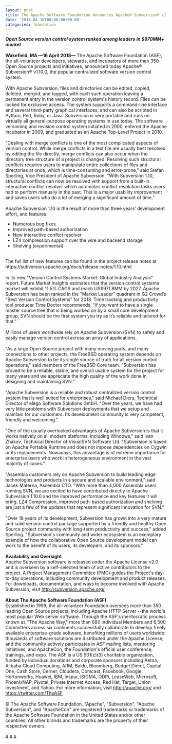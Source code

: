 ```yaml
---
layout: post
title: The Apache Software Foundation Announces Apache® Subversion® v1.10.0
date: '2018-04-16T00:00:00+00:00'
categories: foundation
---
```

<div><strong><em>Open Source version control system ranked among leaders in $970MM+ market</em></strong></div> 
  <div><strong><br /></strong></div> 
  <div><strong>Wakefield, MA —16 April 2018—</strong> The Apache Software Foundation (ASF), the all-volunteer developers, stewards, and incubators of more than 350 Open Source projects and initiatives, announced today Apache® Subversion® v1.10.0, the popular centralized software version control system.</div> 
  <div><br /></div> 
  <div>With Apache Subversion, files and directories can be edited, copied, deleted, merged, and tagged, with each such operation leaving a permanent entry in the version control system's history record. Files can be locked for exclusive access. The system supports a command-line interface and several third-party graphical interfaces, and can also be scripted in Python, Perl, Ruby, or Java. Subversion is very portable and runs on virtually all general-purpose operating systems in use today. The software versioning and revision control system initiated in 2000, entered the Apache Incubator in 2009, and graduated as an Apache Top-Level Project in 2010.</div> 
  <div><br /></div> 
  <div>&quot;Dealing with merge conflicts is one of the most complicated aspects of version control. While merge conflicts in a text file are usually best resolved by editing the file directly, merge conflicts can also occur when the directory tree structure of a project is changed. Resolving such structural conflicts requires users to manipulate entire collections of files and directories at once, which is time-consuming and error-prone,&quot; said Stefan Sperling, Vice President of Apache Subversion. &quot;With Subversion 1.10, structural conflicts can now be resolved with support from a built-in interactive conflict resolver which automates conflict resolution tasks users had to perform manually in the past. This is a major usability improvement and saves users who do a lot of merging a significant amount of time.&quot;</div> 
  <div><br /></div> 
  <div>Apache Subversion 1.10 is the result of more than three years’ development effort, and features:</div> 
  <div> 
    <ul> 
      <li>Numerous bug fixes</li> 
      <li>Improved path-based authorization</li> 
      <li>New interactive conflict resolver</li> 
      <li>LZ4 compression support over the wire and backend storage</li> 
      <li>Shelving (experimental)</li> 
    </ul> 
  </div> 
  <div><br /></div> 
  <div>The full list of new features can be found in the project release notes at https://subversion.apache.org/docs/release-notes/1.10.html</div> 
  <div><br /></div> 
  <div>In its new &quot;Version Control Systems Market: Global Industry Analysis&quot; report, Future Market Insights estimates that the version control systems market will exhibit 11.5% CAGR and reach US$971.8MM by 2027. Apache Subversion has been ranked in the &quot;Market Leader&quot; quadrant in G2 Crowd’s &quot;Best Version Control Systems&quot; for 2018. Time tracking and productivity tool producer Time Doctor recommends, &quot;if you want to have a single master source tree that is being worked on by a small core development group, SVN should be the first system you try as it’s reliable and tailored for that.&quot;</div> 
  <div><br /></div> 
  <div>Millions of users worldwide rely on Apache Subversion (SVN) to safely and easily manage version control across an array of applications.</div> 
  <div><br /></div> 
  <div>&quot;As a large Open Source project with many moving parts, and many connections to other projects, the FreeBSD operating system depends on Apache Subversion to be its single source of truth for all version control operations,&quot; said members of the FreeBSD Core team. &quot;Subversion has proved to be a reliable, stable, and overall usable system for the project for many years and we appreciate the high quality of the work done in designing and maintaining SVN.&quot;&nbsp;&nbsp;</div> 
  <div><br /></div> 
  <div>&quot;Apache Subversion is a reliable and robust centralized version control system that is well suited for enterprises,&quot; said Michael Diers, Technical Director of elego Software Solutions GmbH. &quot;Over the years, we have had very little problems with Subversion deployments that we setup and maintain for our customers. Its development community is very competent, friendly and welcoming.&quot;</div> 
  <div><br /></div> 
  <div>&quot;One of the usually overlooked advantages of Apache Subversion is that it works natively on all modern platforms, including Windows,&quot; said Ivan Zhakov, Technical Director of VisualSVN Software Ltd. &quot;Subversion is based on Apache Portable Runtime and does not impose dependencies on Cygwin or its replacements. Nowadays, this advantage is of extreme importance for enterprise users who work in heterogeneous environment in the vast majority of cases.&quot;</div> 
  <div><br /></div> 
  <div>&quot;Assembla customers rely on Apache Subversion to build leading edge technologies and products in a secure and scalable environment,&quot; said Jacek Materna, Assembla CTO. &quot;With more than 4,000 Assembla users running SVN, we are excited to have contributed directly to Apache Subversion 1.10.0 and the improved performance and key features it will bring. LZ4 Compression, improved path-based authorization and shelving are just a few of the updates that represent significant innovation for SVN.&quot;</div> 
  <div><br /></div> 
  <div>&quot;Over 18 years of its development, Subversion has grown into a very mature and solid version control package supported by a friendly and healthy Open Source project community with long-term productivity and success,&quot; added Sperling. &quot;Subversion's community and wider ecosystem is an exemplary example of how the collaborative Open Source development model can work to the benefit of its users, its developers, and its sponsors.&quot;</div> 
  <div><br /></div> 
  <div><strong>Availability and Oversight</strong></div> 
  <div>Apache Subversion software is released under the Apache License v2.0 and is overseen by a self-selected team of active contributors to the project. A Project Management Committee (PMC) guides the Project's day-to-day operations, including community development and product releases. For downloads, documentation, and ways to become involved with Apache Subversion, visit <a href="http://subversion.apache.org/">http://subversion.apache.org/</a></div> 
  <div><br /></div> 
  <div><strong>About The Apache Software Foundation (ASF)</strong></div> 
  <div>Established in 1999, the all-volunteer Foundation oversees more than 350 leading Open Source projects, including Apache HTTP Server --the world's most popular Web server software. Through the ASF's meritocratic process known as &quot;The Apache Way,&quot; more than 680 individual Members and 6,500 Committers across six continents successfully collaborate to develop freely available enterprise-grade software, benefiting millions of users worldwide: thousands of software solutions are distributed under the Apache License; and the community actively participates in ASF mailing lists, mentoring initiatives, and ApacheCon, the Foundation's official user conference, trainings, and expo. The ASF is a US 501(c)(3) charitable organization, funded by individual donations and corporate sponsors including Aetna, Alibaba Cloud Computing, ARM, Baidu, Bloomberg, Budget Direct, Capital One, Cash Store, Cerner, Cloudera, Comcast, Facebook, Google, Hortonworks, Huawei, IBM, Inspur, iSIGMA, ODPi, LeaseWeb, Microsoft, PhoenixNAP, Pivotal, Private Internet Access, Red Hat, Target, Union Investment, and Yahoo. For more information, visit <a href="http://apache.org/">http://apache.org/</a> and <a href="https://twitter.com/TheASF">https://twitter.com/TheASF</a></div> 
  <div><br /></div> 
  <div>© The Apache Software Foundation. &quot;Apache&quot;, &quot;Subversion&quot;, &quot;Apache Subversion&quot;, and &quot;ApacheCon&quot; are registered trademarks or trademarks of the Apache Software Foundation in the United States and/or other countries. All other brands and trademarks are the property of their respective owners.</div> 
  <div><br /></div> 
  <div># # #</div>
